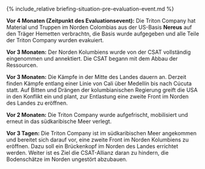 {% include_relative briefing-situation-pre-evaluation-event.md %}

**Vor 4 Monaten (Zeitpunkt des Evaluationsevent):** Die Triton Company hat Material und Truppen im Norden Colombias aus der US-Basis **Nereus** auf den Träger Hemetten verbrachtn, die Basis wurde aufgegeben und alle Teile der Triton Company wurden evakuiert.

**Vor 3 Monaten:** Der Norden Kolumbiens wurde von der CSAT vollständig eingenommen und annektiert. Die CSAT begann mit dem Abbau der Ressourcen.

**Vor 3 Monaten:** Die Kämpfe in der Mitte des Landes dauern an. Derzeit finden Kämpfe entlang einer Linie von Cali über Medellín bis nach Cúcuta statt. Auf Bitten und Drängen der kolumbianischen Regierung greift die USA in den Konflikt ein und plant, zur Entlastung eine zweite Front im Norden des Landes zu eröffnen.

**Vor 2 Monaten:** Die Triton Company wurde aufgefrischt, mobilisiert und erneut in das südkaribische Meer verlegt.

**Vor 3 Tagen:** Die Triton Company ist im südkaribischen Meer angekommen und bereitet sich darauf vor, eine zweite Front im Norden Kolumbiens zu eröffnen. Dazu soll ein Brückenkopf im Norden des Landes errichtet werden. Weiter ist es Ziel die CSAT-Allianz daran zu hindern, die Bodenschätze im Norden ungestört abzubauen.
